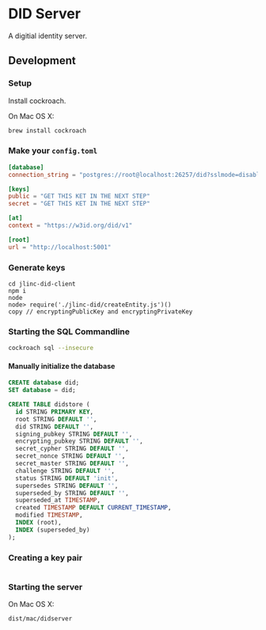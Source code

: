 # DID Server

A digitial identity server.

## Development


### Setup
Install cockroach.

On Mac OS X:
```sh
brew install cockroach
```

### Make your `config.toml`


```toml
[database]
connection_string = "postgres://root@localhost:26257/did?sslmode=disable"

[keys]
public = "GET THIS KET IN THE NEXT STEP"
secret = "GET THIS KET IN THE NEXT STEP"

[at]
context = "https://w3id.org/did/v1"

[root]
url = "http://localhost:5001"
```

### Generate keys

```
cd jlinc-did-client
npm i
node
node> require('./jlinc-did/createEntity.js')()
copy // encryptingPublicKey and encryptingPrivateKey
```

### Starting the SQL Commandline

```sh
cockroach sql --insecure
```

#### Manually initialize the database

```sql
CREATE database did;
SET database = did;

CREATE TABLE didstore (
  id STRING PRIMARY KEY,
  root STRING DEFAULT '',
  did STRING DEFAULT '',
  signing_pubkey STRING DEFAULT '',
  encrypting_pubkey STRING DEFAULT '',
  secret_cypher STRING DEFAULT '',
  secret_nonce STRING DEFAULT '',
  secret_master STRING DEFAULT '',
  challenge STRING DEFAULT '',
  status STRING DEFAULT 'init',
  supersedes STRING DEFAULT '',
  superseded_by STRING DEFAULT '',
  superseded_at TIMESTAMP,
  created TIMESTAMP DEFAULT CURRENT_TIMESTAMP,
  modified TIMESTAMP,
  INDEX (root),
  INDEX (superseded_by)
);
```

### Creating a key pair

```

```

### Starting the server

On Mac OS X:
```sh
dist/mac/didserver
```
